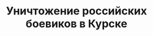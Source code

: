 ---
layout: post
title: "Уничтожение российских боевиков в Курске"
video: "https://www.youtube.com/watch?v=lUKiN72Fi3A"
description: "Червепедия - Удары по российским колоннам и пехоте, Курская область."
---
